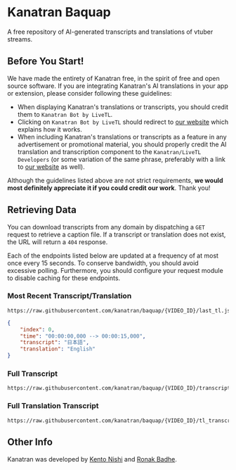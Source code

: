 # Kanatran Baquap
A free repository of AI-generated transcripts and translations of vtuber streams.

## Before You Start!
We have made the entirety of Kanatran free, in the spirit of free and open source software. If you are integrating Kanatran's AI translations in your app or extension, please consider following these guidelines:

* When displaying Kanatran's translations or transcripts, you should credit them to `Kanatran Bot by LiveTL`.
* Clicking on `Kanatran Bot by LiveTL` should redirect to [our website](https://kanatran.github.io/) which explains how it works.
* When including Kanatran's translations or transcripts as a feature in any advertisement or promotional material, you should properly credit the AI translation and transcription component to the `Kanatran/LiveTL Developers` (or some variation of the same phrase, preferably with a link to [our website](https://kanatran.github.io/) as well).

Although the guidelines listed above are not strict requirements, **we would most definitely appreciate it if you could credit our work**. Thank you!

## Retrieving Data
You can download transcripts from any domain by dispatching a `GET` request to retrieve a caption file. If a transcript or translation does not exist, the URL will return a `404` response. 

Each of the endpoints listed below are updated at a frequency of at most once every 15 seconds. To conserve bandwidth, you should avoid excessive polling. Furthermore, you should configure your request module to disable caching for these endpoints.

### Most Recent Transcript/Translation
```
https://raw.githubusercontent.com/kanatran/baquap/{VIDEO_ID}/last_tl.json
```
```json
{
    "index": 0,
    "time": "00:00:00,000 --> 00:00:15,000",
    "transcript": "日本語",
    "translation": "English"
}
```

### Full Transcript
```
https://raw.githubusercontent.com/kanatran/baquap/{VIDEO_ID}/transcript.srt
```

### Full Translation Transcript
```
https://raw.githubusercontent.com/kanatran/baquap/{VIDEO_ID}/tl_transcript.srt
```

## Other Info
Kanatran was developed by [Kento Nishi](https://github.com/KentoNishi) and [Ronak Badhe](https://github.com/r2dev2).
